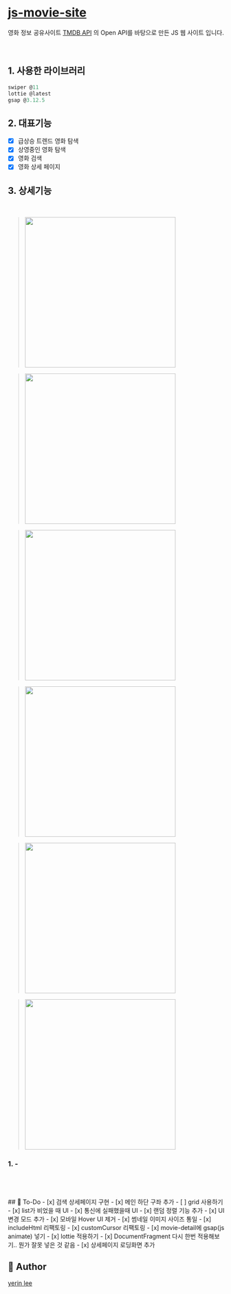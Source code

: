 # [js-movie-site](https://1eeyerin.github.io/js-movie-site/)
영화 정보 공유사이트 [TMDB API](https://developer.themoviedb.org/reference/intro/getting-started) 의 Open API를 바탕으로 만든 JS 웹 사이트 입니다.<br/><br/>
<br />

## 1. 사용한 라이브러리

``` javascript
swiper @11
lottie @latest
gsap @3.12.5
```

## 2. 대표기능

- [x] 급상승 트렌드 영화 탐색<br />
- [x] 상영중인 영화 탐색<br />
- [x] 영화 검색<br />
- [x] 영화 상세 페이지<br />

## 3. 상세기능

<br/>

> <img src="https://i.imgur.com/5b0nGGH.gif" width="350"><br/>

> <img src="https://i.imgur.com/pBVaqYH.png" width="350"><br/>

> <img src="https://i.imgur.com/OSOrzto.gif" width="350"><br/>

> <img src="https://i.imgur.com/7qCHkQw.gif" width="350"><br/>

> <img src="https://github.com/1eeyerin/js-movie-site/assets/40863185/4d9f2ba6-ce9f-4913-8d0d-74442c5c2065" width="350"><br/>

> <img src="https://github.com/1eeyerin/js-movie-site/assets/40863185/52f42699-1df5-4d7f-a15c-a60bc7781b19" width="350"><br/>



### 1. -

<br/>
<br/>
<br/>
## 💬 To-Do
- [x] 검색 상세페이지 구현
- [x] 메인 하단 구좌 추가
- [ ] grid 사용하기
- [x] list가 비었을 때 UI
- [x] 통신에 실패했을때 UI
- [x] 랜덤 정렬 기능 추가
- [x] UI 변경 모드 추가
- [x] 모바일 Hover UI 제거
- [x] 썸네일 이미지 사이즈 통일
- [x] includeHtml 리팩토링
- [x] customCursor 리팩토링
- [x] movie-detail에 gsap(js animate) 넣기
- [x] lottie 적용하기
- [x] DocumentFragment 다시 한번 적용해보기.. 뭔가 잘못 넣은 것 같음
- [x] 상세페이지 로딩화면 추가

## 💬 Author
[yerin lee](https://github.com/1eeyerin)
